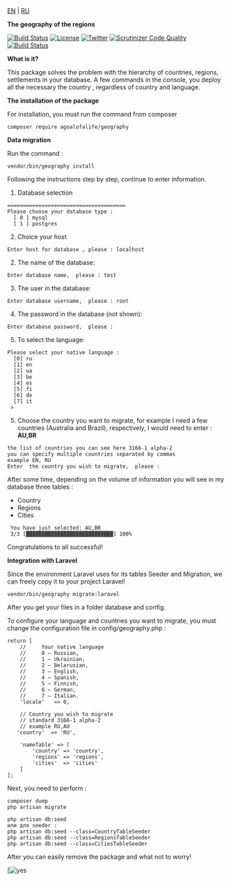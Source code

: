 
[EN](https://github.com/agoalofalife/geography/blob/master/README.md) | [RU](https://github.com/agoalofalife/geography/blob/master/README_RU.md)

**The geography of the regions**

[![Build Status](https://travis-ci.org/agoalofalife/geography.svg?branch=master)](https://travis-ci.org/agoalofalife/geography)  [![License](https://poser.pugx.org/agoalofalife/geography/license)](https://packagist.org/packages/agoalofalife/geography)  [![Twitter](https://img.shields.io/twitter/url/https/github.com/agoalofalife/geography.svg?style=social&style=plastic)](https://twitter.com/intent/tweet?text=Wow:&url=%5Bobject%20Object%5D)  [![Scrutinizer Code Quality](https://scrutinizer-ci.com/g/agoalofalife/geography/badges/quality-score.png?b=master)](https://scrutinizer-ci.com/g/agoalofalife/geography/?branch=master) [![Build Status](https://scrutinizer-ci.com/g/agoalofalife/geography/badges/build.png?b=master)](https://scrutinizer-ci.com/g/agoalofalife/geography/build-status/master)

**What is it?**

This package solves the problem with the hierarchy of countries, regions, settlements in your database.
A few commands in the console, you deploy all the necessary the country , regardless of country and language.

**The installation of the package**

For installation, you must run the command from composer

    
    composer require agoalofalife/geography

    
**Data migration**

Run the command :

   ``` 
   vendor/bin/geography install
   ```
    
Following the instructions step by step, continue to enter information.

 1. Database selection
 
```
======================================
Please choose your database type :
  [ 0 ] mysql
  [ 1 ] postgres
```

 2. Choice your host
 
 ```
Enter host for database , please : localhost
```

 2. The name of the database:
 ```
 Enter database name,  please : test
 ```
  3. The user in the database:
 ```
 Enter database username,  please : root
```
 4. The password in the database (not shown):
 ```
 Enter database password,  please : 
```
 5. To select the language:
```
Please select your native language :
  [0] ru
  [1] en
  [2] ua
  [3] be
  [4] es
  [5] fi
  [6] de
  [7] it
 > 
```
 5. Choose the country you want to migrate, for example I need a few countries (Australia and Brazil), respectively, I would need to enter : **AU,BR**

 ```
the list of countries you can see here 3166-1 alpha-2
you can specify multiple countries separated by commas
example EN, RU
Enter  the country you wish to migrate,  please : 
```
After some time, depending on the volume of information you will see in my database three tables : 
 - Country
 - Regions
 - Сities
 
```
 You have just selected: AU,BR 
 3/3 [▓▓▓▓▓▓▓▓▓▓▓▓▓▓▓▓▓▓▓▓▓▓▓▓▓▓▓▓] 100%
```
Congratulations to all successful!

**Integration with Laravel**

Since the environment Laravel uses for its tables Seeder and Migration, we can freely copy it to your project Laravel!
  
 ```
 vendor/bin/geography migrate:laravel  
 ```
 After you get your files in a folder database and config.
 
To configure your language and countries you want to migrate, you must change the configuration file in config/geography.php :

 ```
 return [
     //     Your native language
     //     0 — Russian,
     //     1 — Ukrainian,
     //     2 — Belarusian,
     //     3 — English,
     //     4 — Spanish,
     //     5 — Finnish,
     //     6 — German,
     //     7 — Italian.
     'locale'   => 0,

     // Country you wish to migrate
     // standard 3166-1 alpha-2
     // example RU,AU
    'country'  => 'RU',
    
     'nameTable' => [
         'country' => 'country',
         'regions' => 'regions',
         'cities'  => 'cities'
     ]
];
 ```
Next, you need to perform :

 ```
 composer dump
 php artisan migrate
 
 php artisan db:seed
 или для seeder :
 php artisan db:seed --class=CountryTableSeeder
 php artisan db:seed --class=RegionsTableSeeder
 php artisan db:seed --class=CitiesTableSeeder
 ```
 
After you can easily remove the package and what not to worry!


[![yes](https://media.giphy.com/media/2RGhmKXcl0ViM/giphy.gif)

